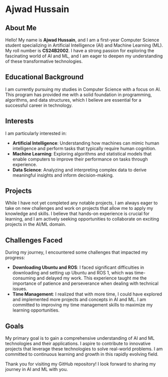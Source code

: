 # Ajwad Hussain

## About Me
Hello! My name is **Ajwad Hussain**, and I am a first-year Computer Science student specializing in Artificial Intelligence (AI) and Machine Learning (ML). My roll number is **CS24B2002**. I have a strong passion for exploring the fascinating world of AI and ML, and I am eager to deepen my understanding of these transformative technologies.

## Educational Background
I am currently pursuing my studies in Computer Science with a focus on AI. This program has provided me with a solid foundation in programming, algorithms, and data structures, which I believe are essential for a successful career in technology.

## Interests
I am particularly interested in:
- **Artificial Intelligence**: Understanding how machines can mimic human intelligence and perform tasks that typically require human cognition.
- **Machine Learning**: Exploring algorithms and statistical models that enable computers to improve their performance on tasks through experience.
- **Data Science**: Analyzing and interpreting complex data to derive meaningful insights and inform decision-making.

## Projects
While I have not yet completed any notable projects, I am always eager to take on new challenges and work on projects that allow me to apply my knowledge and skills. I believe that hands-on experience is crucial for learning, and I am actively seeking opportunities to collaborate on exciting projects in the AI/ML domain.

## Challenges Faced
During my journey, I encountered some challenges that impacted my progress:
- **Downloading Ubuntu and ROS**: I faced significant difficulties in downloading and setting up Ubuntu and ROS 1, which was time-consuming and delayed my work. This experience taught me the importance of patience and perseverance when dealing with technical issues.
- **Time Management**: I realized that with more time, I could have explored and implemented more projects and concepts in AI and ML. I am committed to improving my time management skills to maximize my learning opportunities.

## Goals
My primary goal is to gain a comprehensive understanding of AI and ML technologies and their applications. I aspire to contribute to innovative projects that leverage these technologies to solve real-world problems. I am committed to continuous learning and growth in this rapidly evolving field.

Thank you for visiting my GitHub repository! I look forward to sharing my journey in AI and ML with you.
